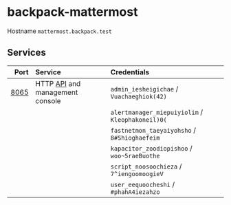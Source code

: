 # backpack-mattermost

Hostname `mattermost.backpack.test`

## Services

| Port | Service | Credentials
| ---: | :------ | :----------
| [8065](http://mattermost.backpack.test:8065) | HTTP [API](https://api.mattermost.com/) and management console | `admin_iesheigichae` / `Vuachaeghiok(42)`
| | | `alertmanager_miepuiyiolim` / `Kleophakoneil)0(`
| | | `fastnetmon_taeyaiyohsho` / `8#Shioghaefeim`
| | | `kapacitor_zoodiopishoo` / `woo~5raeBuothe`
| | | `script_noosoochieza` / `7^iengoomoogieV`
| | | `user_eequoocheshi` / `#phahA4iezahzo`
